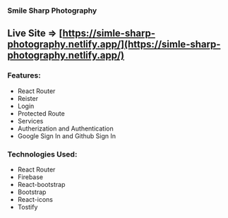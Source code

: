 ### Smile Sharp Photography
## Live Site => [https://simle-sharp-photography.netlify.app/](https://simle-sharp-photography.netlify.app/)

### Features:

* React Router
* Reister
* Login
* Protected Route
* Services
* Autherization and Authentication
* Google Sign In and Github Sign In

### Technologies Used:
* React Router
* Firebase
* React-bootstrap
* Bootstrap
* React-icons
* Tostify